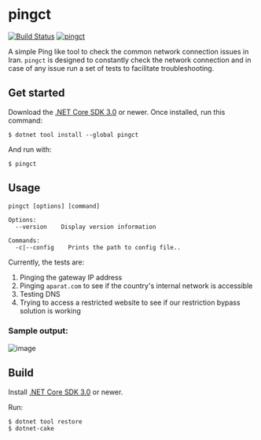 # pingct

[![Build Status](https://dev.azure.com/ctyar/pingct/_apis/build/status/ctyar.pingct?branchName=master)](https://dev.azure.com/ctyar/pingct/_build/latest?definitionId=3&branchName=master)
[![pingct](https://img.shields.io/nuget/v/pingct.svg)](https://www.nuget.org/packages/pingct/)

A simple Ping like tool to check the common network connection issues in Iran. `pingct` is designed to constantly check the network connection and in case of any issue run a set of tests to facilitate troubleshooting.

## Get started

Download the [.NET Core SDK 3.0](https://get.dot.net/) or newer.
Once installed, run this command:

```
$ dotnet tool install --global pingct
```

And run with:
```
$ pingct
```

## Usage

```
pingct [options] [command]

Options:
  --version    Display version information

Commands:
  -c|--config    Prints the path to config file..
```

Currently, the tests are:
1. Pinging the gateway IP address
1. Pinging `aparat.com` to see if the country's internal network is accessible
1. Testing DNS
1. Trying to access a restricted website to see if our restriction bypass solution is working


### Sample output:
![image](https://user-images.githubusercontent.com/1432648/64917273-a76b9f00-d7a3-11e9-8c0c-d249224ec0c7.png)

## Build
Install [.NET Core SDK 3.0](https://get.dot.net/) or newer.

Run:
```
$ dotnet tool restore
$ dotnet-cake
```
